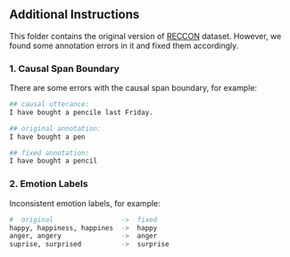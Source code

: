 ## Additional Instructions
This folder contains the original version of [RECCON](https://github.com/declare-lab/RECCON/tree/main/data/original_annotation) dataset. However, we found some annotation errors in it and fixed them accordingly.

### 1. Causal Span Boundary

There are some errors with the causal span boundary, for example:
```bash
## causal utterance:
I have bought a pencile last Friday.

## original annotation:
I have bought a pen

## fixed annotation:
I have bought a pencil
```

### 2. Emotion Labels
Inconsistent emotion labels, for example:
```bash
#  original                 ->  fixed
happy, happiness, happines  ->  happy 
anger, angery               ->  anger
suprise, surprised          ->  surprise
```